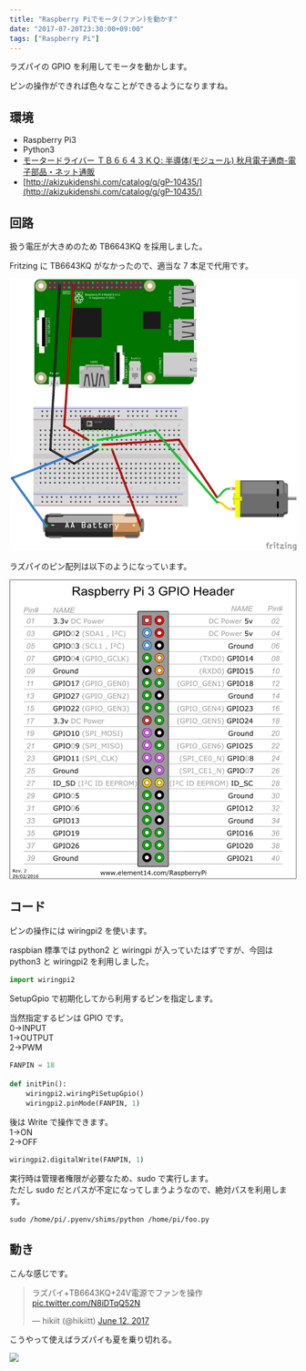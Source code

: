 ```yaml
---
title: "Raspberry Piでモータ(ファン)を動かす"
date: "2017-07-20T23:30:00+09:00"
tags: ["Raspberry Pi"]
---
```


ラズパイの GPIO を利用してモータを動かします。

ピンの操作ができれば色々なことができるようになりますね。

## 環境

- Raspberry Pi3
- Python3
- [モータードライバー ＴＢ６６４３ＫＱ: 半導体(モジュール) 秋月電子通商-電子部品・ネット通販](http://akizukidenshi.com/catalog/g/gI-07688/)
- [http://akizukidenshi.com/catalog/g/gP-10435/](http://akizukidenshi.com/catalog/g/gP-10435/)

## 回路

扱う電圧が大きめのため TB6643KQ を採用しました。

Fritzing に TB6643KQ がなかったので、適当な 7 本足で代用です。

![](20170720230421.png)

ラズパイのピン配列は以下のようになっています。

![](20170716044211.png)

## コード

ピンの操作には wiringpi2 を使います。

raspbian 標準では python2 と wiringpi が入っていたはずですが、今回は python3 と wiringpi2 を利用しました。

```python
import wiringpi2
```

SetupGpio で初期化してから利用するピンを指定します。

当然指定するピンは GPIO です。  
0->INPUT  
1->OUTPUT  
2->PWM

```python
FANPIN = 18

def initPin():
    wiringpi2.wiringPiSetupGpio()
    wiringpi2.pinMode(FANPIN, 1)
```

後は Write で操作できます。  
1->ON  
2->OFF

```python
wiringpi2.digitalWrite(FANPIN, 1)
```

実行時は管理者権限が必要なため、sudo で実行します。  
ただし sudo だとパスが不定になってしまうようなので、絶対パスを利用します。

```
sudo /home/pi/.pyenv/shims/python /home/pi/foo.py
```

## 動き

こんな感じです。

<blockquote class="twitter-tweet"><p lang="ja" dir="ltr">ラズパイ+TB6643KQ+24V電源でファンを操作 <a href="https://t.co/N8iDTqQ52N">pic.twitter.com/N8iDTqQ52N</a></p>&mdash; hikiit (@hikiitt) <a href="https://twitter.com/hikiitt/status/874234462057373697?ref_src=twsrc%5Etfw">June 12, 2017</a></blockquote>

こうやって使えばラズパイも夏を乗り切れる。

![](20170707213153.jpg)
